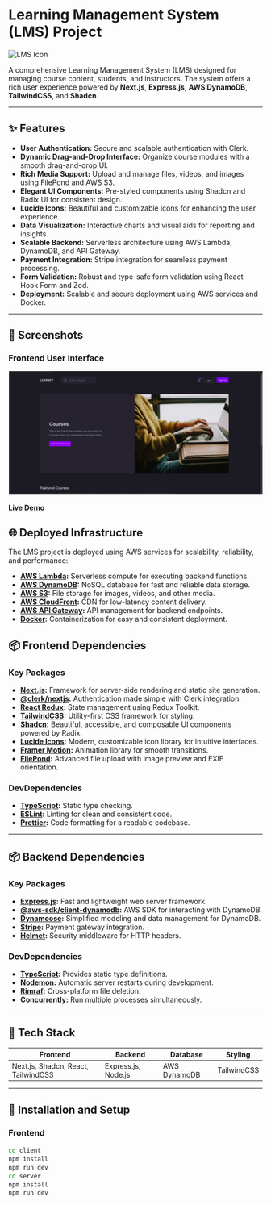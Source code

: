 # Learning Management System (LMS) Project

![LMS Icon](https://img.icons8.com/color/48/000000/graduation-cap.png)

A comprehensive Learning Management System (LMS) designed for managing course content, students, and instructors. The system offers a rich user experience powered by **Next.js**, **Express.js**, **AWS DynamoDB**, **TailwindCSS**, and **Shadcn**.

---


## ✨ Features

- **User Authentication:** Secure and scalable authentication with Clerk.
- **Dynamic Drag-and-Drop Interface:** Organize course modules with a smooth drag-and-drop UI.
- **Rich Media Support:** Upload and manage files, videos, and images using FilePond and AWS S3.
- **Elegant UI Components:** Pre-styled components using Shadcn and Radix UI for consistent design.
- **Lucide Icons:** Beautiful and customizable icons for enhancing the user experience.
- **Data Visualization:** Interactive charts and visual aids for reporting and insights.
- **Scalable Backend:** Serverless architecture using AWS Lambda, DynamoDB, and API Gateway.
- **Payment Integration:** Stripe integration for seamless payment processing.
- **Form Validation:** Robust and type-safe form validation using React Hook Form and Zod.
- **Deployment:** Scalable and secure deployment using AWS services and Docker.


---

## 📸 Screenshots

### Frontend User Interface

![Frontend Screenshot](https://github.com/HerbertNtim/learnify-LMS/blob/main/client/public/learnify.png)

[**Live Demo**](https://learnify-a1onyhgkl-herbertntims-projects.vercel.app/)


## 🌐 Deployed Infrastructure

The LMS project is deployed using AWS services for scalability, reliability, and performance:

- **[AWS Lambda](https://aws.amazon.com/lambda/):** Serverless compute for executing backend functions.
- **[AWS DynamoDB](https://aws.amazon.com/dynamodb/):** NoSQL database for fast and reliable data storage.
- **[AWS S3](https://aws.amazon.com/s3/):** File storage for images, videos, and other media.
- **[AWS CloudFront](https://aws.amazon.com/cloudfront/):** CDN for low-latency content delivery.
- **[AWS API Gateway](https://aws.amazon.com/api-gateway/):** API management for backend endpoints.
- **[Docker](https://www.docker.com/):** Containerization for easy and consistent deployment.


## 📦 Frontend Dependencies

### Key Packages
- **[Next.js](https://nextjs.org/):** Framework for server-side rendering and static site generation.
- **[@clerk/nextjs](https://clerk.dev/):** Authentication made simple with Clerk integration.
- **[React Redux](https://react-redux.js.org/):** State management using Redux Toolkit.
- **[TailwindCSS](https://tailwindcss.com/):** Utility-first CSS framework for styling.
- **[Shadcn](https://shadcn.dev/):** Beautiful, accessible, and composable UI components powered by Radix.
- **[Lucide Icons](https://lucide.dev/):** Modern, customizable icon library for intuitive interfaces.
- **[Framer Motion](https://www.framer.com/motion/):** Animation library for smooth transitions.
- **[FilePond](https://pqina.nl/filepond/):** Advanced file upload with image preview and EXIF orientation.

### DevDependencies
- **[TypeScript](https://www.typescriptlang.org/):** Static type checking.
- **[ESLint](https://eslint.org/):** Linting for clean and consistent code.
- **[Prettier](https://prettier.io/):** Code formatting for a readable codebase.

---

## 📦 Backend Dependencies

### Key Packages
- **[Express.js](https://expressjs.com/):** Fast and lightweight web server framework.
- **[@aws-sdk/client-dynamodb](https://docs.aws.amazon.com/sdk-for-javascript/):** AWS SDK for interacting with DynamoDB.
- **[Dynamoose](https://dynamoosejs.com/):** Simplified modeling and data management for DynamoDB.
- **[Stripe](https://stripe.com/):** Payment gateway integration.
- **[Helmet](https://helmetjs.github.io/):** Security middleware for HTTP headers.

### DevDependencies
- **[TypeScript](https://www.typescriptlang.org/):** Provides static type definitions.
- **[Nodemon](https://nodemon.io/):** Automatic server restarts during development.
- **[Rimraf](https://github.com/isaacs/rimraf):** Cross-platform file deletion.
- **[Concurrently](https://github.com/open-cli-tools/concurrently):** Run multiple processes simultaneously.

---

## 🚀 Tech Stack

| Frontend                        | Backend               | Database      | Styling     |
|---------------------------------|-----------------------|---------------|-------------|
| Next.js, Shadcn, React, TailwindCSS | Express.js, Node.js | AWS DynamoDB  | TailwindCSS |

---

## 📂 Installation and Setup

### Frontend
```bash
cd client
npm install
npm run dev
cd server
npm install
npm run dev
